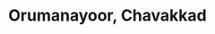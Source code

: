 ---
title: Orumanayoor, Chavakkad
url: /orumanayoor-chavakkad/
latitude: 10.571
longitude: 76.028
---